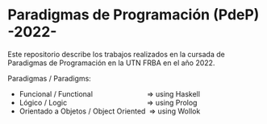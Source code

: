 # Paradigmas de Programación (PdeP) -2022-
Este repositorio describe los trabajos realizados en la cursada de Paradigmas de Programación en la UTN FRBA en el año 2022.

Paradigmas / Paradigms:

  - Funcional / Functional                &emsp; &emsp; &emsp; &emsp; &emsp; &emsp;=> using Haskell
  - Lógico    / Logic                     &emsp; &emsp; &emsp; &emsp; &emsp; &emsp; &emsp; &emsp; &ensp; => using Prolog
  - Orientado a Objetos / Object Oriented&ensp;=> using Wollok
